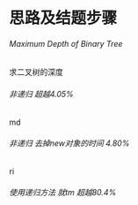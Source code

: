 # 思路及结题步骤
###### Maximum Depth of Binary Tree
求二叉树的深度

###### 非递归 超越4.05%
 md 

###### 非递归 去掉new对象的时间 4.80%
ri

###### 使用递归方法 就tm 超越80.4%